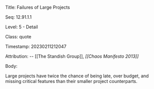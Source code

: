 Title:  Failures of Large Projects

Seq:    12.91.1.1

Level:  5 - Detail

Class:  quote

Timestamp: 20230211212047

Attribution: -- [[The Standish Group]], *[[Chaos Manifesto 2013]]*

Body:

Large projects have twice the chance of being late, over budget, and missing critical features than their smaller project counterparts.

